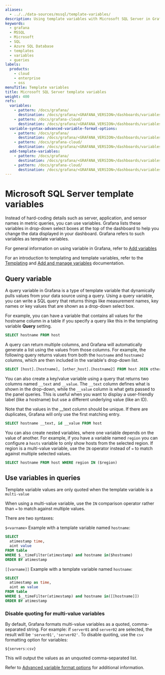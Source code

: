 ```yaml
---
aliases:
  - ../../data-sources/mssql/template-variables/
description: Using template variables with Microsoft SQL Server in Grafana
keywords:
  - grafana
  - MSSQL
  - Microsoft
  - SQL
  - Azure SQL Database
  - templates
  - variables
  - queries
labels:
  products:
    - cloud
    - enterprise
    - oss
menuTitle: Template variables
title: Microsoft SQL Server template variables
weight: 400
refs:
  variables:
    - pattern: /docs/grafana/
      destination: /docs/grafana/<GRAFANA_VERSION>/dashboards/variables/
    - pattern: /docs/grafana-cloud/
      destination: /docs/grafana/<GRAFANA_VERSION>/dashboards/variables/
  variable-syntax-advanced-variable-format-options:
    - pattern: /docs/grafana/
      destination: /docs/grafana/<GRAFANA_VERSION>/dashboards/variables/variable-syntax/#advanced-variable-format-options
    - pattern: /docs/grafana-cloud/
      destination: /docs/grafana/<GRAFANA_VERSION>/dashboards/variables/variable-syntax/#advanced-variable-format-options
  add-template-variables:
    - pattern: /docs/grafana/
      destination: /docs/grafana/<GRAFANA_VERSION>/dashboards/variables/add-template-variables/
    - pattern: /docs/grafana-cloud/
      destination: /docs/grafana/<GRAFANA_VERSION>/dashboards/variables/add-template-variables/
---
```


# Microsoft SQL Server template variables

Instead of hard-coding details such as server, application, and sensor names in metric queries, you can use variables.
Grafana lists these variables in drop-down select boxes at the top of the dashboard to help you change the data displayed in your dashboard.
Grafana refers to such variables as template variables.

For general information on using variable in Grafana, refer to [Add variables](ref:add-template-variables)

For an introduction to templating and template variables, refer to the [Templating](ref:variables) and [Add and manage variables](ref:add-template-variables) documentation.

## Query variable

A query variable in Grafana is a type of template variable that dynamically pulls values from your data source using a query. Using a query variable, you can write a SQL query that returns things like measurement names, key names or key values that are shown as a drop-down select box.

For example, you can have a variable that contains all values for the hostname column in a table if you specify a query like this in the templating variable **Query** setting.

```sql
SELECT hostname FROM host
```

A query can return multiple columns, and Grafana will automatically generate a list using the values from those columns. For example, the following query returns values from both the `hostname` and `hostname2` columns, which are then included in the variable's drop-down list.

```sql
SELECT [host].[hostname], [other_host].[hostname2] FROM host JOIN other_host ON [host].[city] = [other_host].[city]
```

You can also create a key/value variable using a query that returns two columns named `__text` and `__value`. The `__text` column defines what is shown in the drop-down, while the `__value` column is what gets passed to the panel queries. This is useful when you want to display a user-friendly label (like a hostname) but use a different underlying value (like an ID).

Note that the values in the __text column should be unique. If there are duplicates, Grafana will only use the first matching entry.

```sql
SELECT hostname __text, id __value FROM host
```

You can also create nested variables, where one variable depends on the value of another. For example, if you have a variable named `region` you can configure a `hosts` variable to only show hosts from the selected region. If region is a multi-value variable, use the `IN` operator instead of `=` to match against multiple selected values.

```sql
SELECT hostname FROM host WHERE region IN ($region)
```

## Use variables in queries

Template variable values are only quoted when the template variable is a `multi-value`

When using a multi-value variable, use the `IN` comparison operator rather than `=` to match against multiple values.

There are two syntaxes:

`$<varname>` Example with a template variable named `hostname`:

```sql
SELECT
  atimestamp time,
  aint value
FROM table
WHERE $__timeFilter(atimestamp) and hostname in($hostname)
ORDER BY atimestamp
```

`[[varname]]` Example with a template variable named `hostname`:

```sql
SELECT
  atimestamp as time,
  aint as value
FROM table
WHERE $__timeFilter(atimestamp) and hostname in([[hostname]])
ORDER BY atimestamp
```

### Disable quoting for multi-value variables

By default, Grafana formats multi-value variables as a quoted, comma-separated string. For example: if `server01` and `server02` are selected, the result will be `'server01'`, `'server02'`. To disable quoting, use the `csv` formatting option for variables:

`${servers:csv}`

This will output the values as an unquoted comma-separated list.

Refer to [Advanced variable format options](ref:variable-syntax-advanced-variable-format-options) for additional information.
